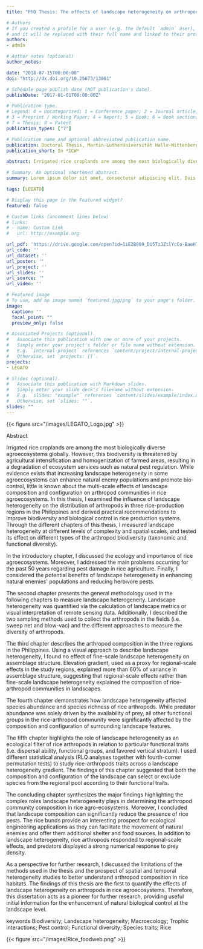 ```yaml
---
title: "PhD Thesis: The effects of landscape heterogeneity on arthropod communities in tropical rice agro-ecosystems"

# Authors
# If you created a profile for a user (e.g. the default `admin` user), write the username (folder name) here 
# and it will be replaced with their full name and linked to their profile.
authors:
- admin

# Author notes (optional)
author_notes:

date: "2018-07-15T00:00:00"
doi: "http://dx.doi.org/10.25673/13861"

# Schedule page publish date (NOT publication's date).
publishDate: "2017-01-01T00:00:00Z"

# Publication type.
# Legend: 0 = Uncategorized; 1 = Conference paper; 2 = Journal article;
# 3 = Preprint / Working Paper; 4 = Report; 5 = Book; 6 = Book section;
# 7 = Thesis; 8 = Patent
publication_types: ["7"]

# Publication name and optional abbreviated publication name.
publication: Doctoral Thesis, Martin-LutherUniversität Halle-Wittenberg.
publication_short: In *ICW*

abstract: Irrigated rice croplands are among the most biologically diverse agroecosystems globally. However, this biodiversity is threatened by agricultural intensification and homogenization of farmed areas, resulting in a degradation of ecosystem services such as natural pest regulation. While evidence exists that increasing landscape heterogeneity in some agroecosystems can enhance natural enemy populations and promote bio-control, little is known about the multi-scale effects of landscape composition and configuration on arthropod communities in rice agroecosystems. In this thesis, I examined the influence of landscape heterogeneity on the distribution of arthropods in three rice-production regions in the Philippines and derived practical recommendations to improve biodiversity and biological control in rice production systems. Through the different chapters of this thesis, I measured landscape heterogeneity at different levels of complexity and spatial scales, and tested its effect on different types of the arthropod biodiversity (taxonomic and functional diversity).

# Summary. An optional shortened abstract.
summary: Lorem ipsum dolor sit amet, consectetur adipiscing elit. Duis posuere tellus ac convallis placerat. Proin tincidunt magna sed ex sollicitudin condimentum.

tags: [LEGATO]

# Display this page in the Featured widget?
featured: false

# Custom links (uncomment lines below)
# links:
# - name: Custom Link
#   url: http://example.org

url_pdf: 'https://drive.google.com/open?id=1iE2B809_DU5TzJZtlYcCo-BaeH72PmTl'
url_code: ''
url_dataset: ''
url_poster: ''
url_project: ''
url_slides: ''
url_source: ''
url_video: ''

# Featured image
# To use, add an image named `featured.jpg/png` to your page's folder. 
image:
  caption: ''
  focal_point: ""
  preview_only: false

# Associated Projects (optional).
#   Associate this publication with one or more of your projects.
#   Simply enter your project's folder or file name without extension.
#   E.g. `internal-project` references `content/project/internal-project/index.md`.
#   Otherwise, set `projects: []`.
projects:
- LEGATO

# Slides (optional).
#   Associate this publication with Markdown slides.
#   Simply enter your slide deck's filename without extension.
#   E.g. `slides: "example"` references `content/slides/example/index.md`.
#   Otherwise, set `slides: ""`.
slides: ""
---
```


{{< figure src="/images/LEGATO_Logo.jpg" >}}

Abstract

Irrigated rice croplands are among the most biologically diverse agroecosystems globally. However, this biodiversity is threatened by agricultural intensification and homogenization of farmed areas, resulting in a degradation of ecosystem services such as natural pest regulation. While evidence exists that increasing landscape heterogeneity in some agroecosystems can enhance natural enemy populations and promote bio-control, little is known about the multi-scale effects of landscape composition and configuration on arthropod communities in rice agroecosystems. In this thesis, I examined the influence of landscape heterogeneity on the distribution of arthropods in three rice-production regions in the Philippines and derived practical recommendations to improve biodiversity and biological control in rice production systems. Through the different chapters of this thesis, I measured landscape heterogeneity at different levels of complexity and spatial scales, and tested its effect on different types of the arthropod biodiversity (taxonomic and functional diversity).

In the introductory chapter, I discussed the ecology and importance of rice agroecosystems. Moreover, I addressed the main problems occurring for the past 50 years regarding pest damage in rice agriculture. Finally, I considered the potential benefits of landscape heterogeneity in enhancing natural enemies' populations and reducing herbivore pests.

The second chapter presents the general methodology used in the following chapters to measure landscape heterogeneity. Landscape heterogeneity was quantified via the calculation of landscape metrics or visual interpretation of remote sensing data. Additionally, I described the two sampling methods used to collect the arthropods in the fields (i.e. sweep net and blow-vac) and the different approaches to measure the diversity of arthropods.

The third chapter describes the arthropod composition in the three regions in the Philippines. Using a visual approach to describe landscape heterogeneity, I found no effect of fine-scale landscape heterogeneity on assemblage structure. Elevation gradient, used as a proxy for regional-scale effects in the study regions, explained more than 60% of variance in assemblage structure, suggesting that regional-scale effects rather than fine-scale landscape heterogeneity explained the composition of rice-arthropod communities in landscapes.

The fourth chapter demonstrates how landscape heterogeneity affected species abundance and species richness of rice arthropods. While predator abundance was solely driven by the availability of prey, all other functional groups in the rice-arthropod community were significantly affected by the composition and configuration of surrounding landscape features.

The fifth chapter highlights the role of landscape heterogeneity as an ecological filter of rice arthropods in relation to particular functional traits (i.e. dispersal ability, functional groups, and favored vertical stratum). I used different statistical analysis (RLQ analyses together with fourth-corner permutation tests) to study rice-arthropods traits across a landscape heterogeneity gradient. The findings of this chapter suggested that both the composition and configuration of the landscape can select or exclude species from the regional pool according to their functional traits.

The concluding chapter synthesizes the major findings highlighting the complex roles landscape heterogeneity plays in determining the arthropod community composition in rice agro-ecosystems. Moreover, I concluded that landscape composition can significantly reduce the presence of rice pests. The rice bunds provide an interesting prospect for ecological engineering applications as they can facilitate the movement of natural enemies and offer them additional shelter and food sources. In addition to landscape heterogeneity, rice arthropods responded to regional-scale effects, and predators displayed a strong numerical response to prey density.

As a perspective for further research, I discussed the limitations of the methods used in the thesis and the prospect of spatial and temporal heterogeneity studies to better understand arthropod composition in rice habitats. The findings of this thesis are the first to quantify the effects of landscape heterogeneity on arthropods in rice agroecosystems. Therefore, this dissertation acts as a pioneer for further research, providing useful initial information for the enhancement of natural biological control at the landscape level.

keywords
Biodiversity; Landscape heterogeneity; Macroecology; Trophic interactions; Pest control; Functional diversity; Species traits; Rice

{{< figure src="/images/Rice_foodweb.png" >}}
